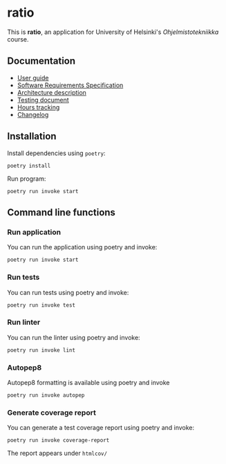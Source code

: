 # ratio

This is **ratio**, an application for University of Helsinki's _Ohjelmistotekniikka_ course.

## Documentation

* [User guide](https://github.com/jobatabs/ratio/blob/main/doc/usage.md)
* [Software Requirements Specification](https://github.com/jobatabs/ratio/blob/main/doc/software_requirements_specification.md)
* [Architecture description](https://github.com/jobatabs/ratio/blob/main/doc/architecture.md)
* [Testing document](https://github.com/jobatabs/ratio/blob/main/doc/testing.md)
* [Hours tracking](https://github.com/jobatabs/ratio/blob/main/doc/hours.md)
* [Changelog](https://github.com/jobatabs/ratio/blob/main/doc/changelog.md)

## Installation

Install dependencies using ````poetry````:

    poetry install

Run program:

    poetry run invoke start

## Command line functions

### Run application

You can run the application using poetry and invoke:

    poetry run invoke start

### Run tests

You can run tests using poetry and invoke:

    poetry run invoke test

### Run linter

You can run the linter using poetry and invoke:

    poetry run invoke lint

### Autopep8

Autopep8 formatting is available using poetry and invoke

    poetry run invoke autopep

### Generate coverage report

You can generate a test coverage report using poetry and invoke:

    poetry run invoke coverage-report

The report appears under ````htmlcov/````